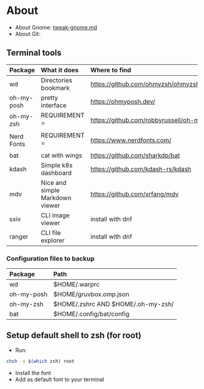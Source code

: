 # About

- About Gnome: [tweak-gnome.md](./tweak-gnome.md)
- About Git:

## Terminal tools

| Package | What it does | Where to find |
| :--- | :--- | :--- |
| wd | Directories bookmark | https://github.com/ohmyzsh/ohmyzsh/tree/master/plugins/wd |
| oh-my-posh | pretty interface | https://ohmyposh.dev/ |
| oh-my-zsh | REQUIREMENT ⭐ | https://github.com/robbyrussell/oh-my-zsh |
| Nerd Fonts|  REQUIREMENT ⭐ | https://www.nerdfonts.com/ |
| bat | cat with wings | https://github.com/sharkdp/bat |
| kdash | Simple k8s dashboard | https://github.com/kdash-rs/kdash |
| mdv | Nice and simple Markdown viewer | https://github.com/xrfang/mdv |
| sxiv | CLI image viewer | install with dnf |
| ranger | CLI file explorer | install with dnf |

### Configuration files to backup

| Package | Path |
| :--- | :--- |
| wd | $HOME/.warprc |
| oh-my-posh | $HOME/gruvbox.omp.json |
| oh-my-zsh | $HOME/.zshrc AND $HOME/.oh-my-zsh/ |
| bat | $HOME/.config/bat/config |

## Setup default shell to zsh (for root)
- Run:

```bash
chsh -s $(which zsh) root
```

- Install the font
- Add as default font to your terminal
